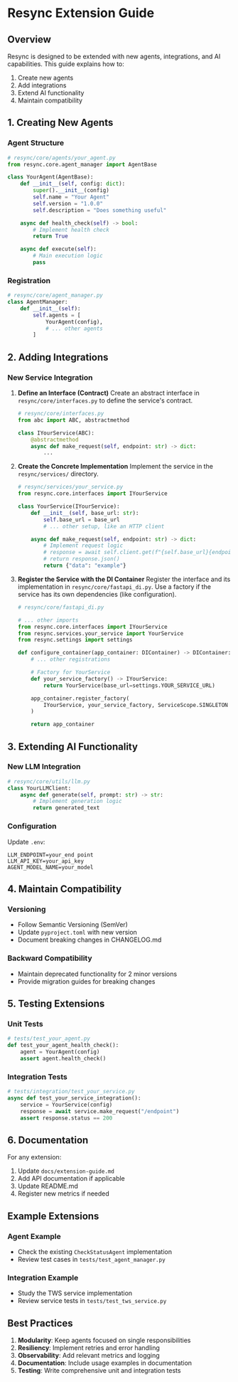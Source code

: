 # Resync Extension Guide

## Overview

Resync is designed to be extended with new agents, integrations, and AI capabilities. This guide explains how to:

1. Create new agents
2. Add integrations
3. Extend AI functionality
4. Maintain compatibility

## 1. Creating New Agents

### Agent Structure
```python
# resync/core/agents/your_agent.py
from resync.core.agent_manager import AgentBase

class YourAgent(AgentBase):
    def __init__(self, config: dict):
        super().__init__(config)
        self.name = "Your Agent"
        self.version = "1.0.0"
        self.description = "Does something useful"

    async def health_check(self) -> bool:
        # Implement health check
        return True

    async def execute(self):
        # Main execution logic
        pass
```

### Registration
```python
# resync/core/agent_manager.py
class AgentManager:
    def __init__(self):
        self.agents = [
            YourAgent(config),
            # ... other agents
        ]
```

## 2. Adding Integrations

### New Service Integration

1.  **Define an Interface (Contract)**
    Create an abstract interface in `resync/core/interfaces.py` to define the service's contract.

    ```python
    # resync/core/interfaces.py
    from abc import ABC, abstractmethod

    class IYourService(ABC):
        @abstractmethod
        async def make_request(self, endpoint: str) -> dict:
            ...
    ```

2.  **Create the Concrete Implementation**
    Implement the service in the `resync/services/` directory.

    ```python
    # resync/services/your_service.py
    from resync.core.interfaces import IYourService

    class YourService(IYourService):
        def __init__(self, base_url: str):
            self.base_url = base_url
            # ... other setup, like an HTTP client

        async def make_request(self, endpoint: str) -> dict:
            # Implement request logic
            # response = await self.client.get(f"{self.base_url}{endpoint}")
            # return response.json()
            return {"data": "example"}
    ```

3.  **Register the Service with the DI Container**
    Register the interface and its implementation in `resync/core/fastapi_di.py`. Use a factory if the service has its own dependencies (like configuration).

    ```python
    # resync/core/fastapi_di.py

    # ... other imports
    from resync.core.interfaces import IYourService
    from resync.services.your_service import YourService
    from resync.settings import settings

    def configure_container(app_container: DIContainer) -> DIContainer:
        # ... other registrations

        # Factory for YourService
        def your_service_factory() -> IYourService:
            return YourService(base_url=settings.YOUR_SERVICE_URL)

        app_container.register_factory(
            IYourService, your_service_factory, ServiceScope.SINGLETON
        )

        return app_container
    ```

## 3. Extending AI Functionality

### New LLM Integration
```python
# resync/core/utils/llm.py
class YourLLMClient:
    async def generate(self, prompt: str) -> str:
        # Implement generation logic
        return generated_text
```

### Configuration
Update `.env`:
```
LLM_ENDPOINT=your_end point
LLM_API_KEY=your_api_key
AGENT_MODEL_NAME=your_model
```

## 4. Maintain Compatibility

### Versioning
- Follow Semantic Versioning (SemVer)
- Update `pyproject.toml` with new version
- Document breaking changes in CHANGELOG.md

### Backward Compatibility
- Maintain deprecated functionality for 2 minor versions
- Provide migration guides for breaking changes

## 5. Testing Extensions

### Unit Tests
```python
# tests/test_your_agent.py
def test_your_agent_health_check():
    agent = YourAgent(config)
    assert agent.health_check()
```

### Integration Tests
```python
# tests/integration/test_your_service.py
async def test_your_service_integration():
    service = YourService(config)
    response = await service.make_request("/endpoint")
    assert response.status == 200
```

## 6. Documentation

For any extension:
1. Update `docs/extension-guide.md`
2. Add API documentation if applicable
3. Update README.md
4. Register new metrics if needed

## Example Extensions

### Agent Example
- Check the existing `CheckStatusAgent` implementation
- Review test cases in `tests/test_agent_manager.py`

### Integration Example
- Study the TWS service implementation
- Review service tests in `tests/test_tws_service.py`

## Best Practices

1. **Modularity**: Keep agents focused on single responsibilities
2. **Resiliency**: Implement retries and error handling
3. **Observability**: Add relevant metrics and logging
4. **Documentation**: Include usage examples in documentation
5. **Testing**: Write comprehensive unit and integration tests
